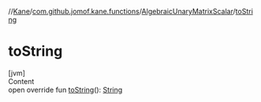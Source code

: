 //[Kane](../../index.md)/[com.github.jomof.kane.functions](../index.md)/[AlgebraicUnaryMatrixScalar](index.md)/[toString](to-string.md)



# toString  
[jvm]  
Content  
open override fun [toString](to-string.md)(): [String](https://kotlinlang.org/api/latest/jvm/stdlib/kotlin/-string/index.html)  



